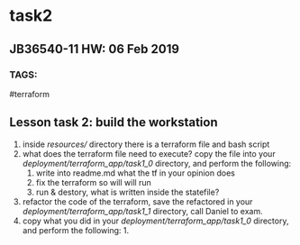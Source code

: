 # task2

## JB36540-11 HW: 06 Feb 2019

### TAGS:

\#terraform

## Lesson task 2: build the workstation

1. inside _resources/_ directory there is a terraform file and bash script
2. what does the terraform file need to execute? copy the file into your _deployment/terraform\_app/task1\_0_ directory, and perform the following:
   1. write into readme.md what the tf in your opinion does
   2. fix the terraform so will will run
   3. run & destory, what is written inside the statefile?
3. refactor the code of the terraform, save the refactored in your _deployment/terraform\_app/task1\_1_ directory, call Daniel to exam.
4. copy what you did in your _deployment/terraform\_app/task1\_0_ directory, and perform the following:
   1. 

